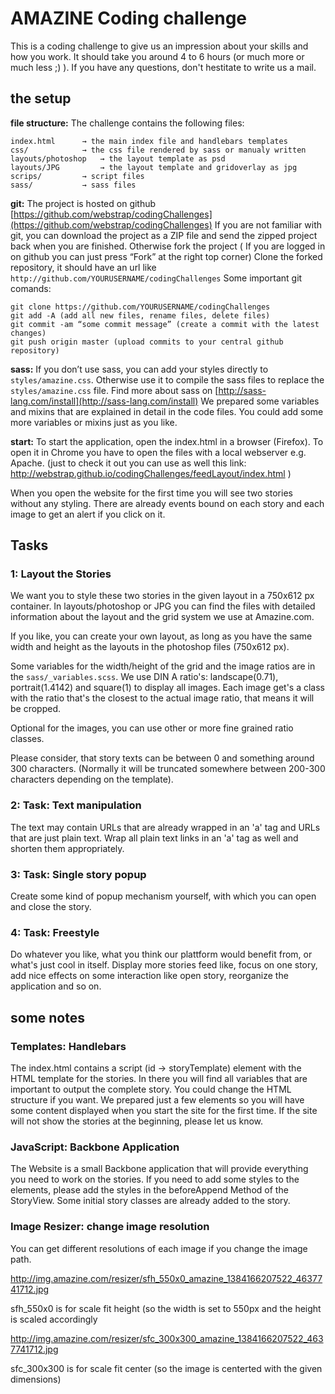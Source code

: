 AMAZINE Coding challenge
========================

This is a coding challenge to give us an impression about your skills and how you work. It should take you around 4 to 6 hours (or much more or much less ;) ). If you have any questions, don't hestitate to write us a mail.

## the setup
**file structure:** The challenge contains the following files:

    index.html      → the main index file and handlebars templates
    css/            → the css file rendered by sass or manualy written
    layouts/photoshop   → the layout template as psd
    layouts/JPG         → the layout template and gridoverlay as jpg
    scrips/         → script files 
    sass/           → sass files

**git:** The project is hosted on github [https://github.com/webstrap/codingChallenges](https://github.com/webstrap/codingChallenges) 
If you are not familiar with git, you can download the project as a ZIP file and send the zipped project back when you are finished. Otherwise fork the project ( If you are logged in on github you can just press “Fork” at the right top corner)
Clone the forked repository, it should have an url like `http://github.com/YOURUSERNAME/codingChallenges`
Some important git comands:

    git clone https://github.com/YOURUSERNAME/codingChallenges
    git add -A (add all new files, rename files, delete files)
    git commit -am “some commit message” (create a commit with the latest changes)
    git push origin master (upload commits to your central github repository)

**sass:** If you don’t use sass, you can add your styles directly to `styles/amazine.css`. Otherwise use it to compile the sass files to replace the `styles/amazine.css` file. 
Find more about sass on [http://sass-lang.com/install](http://sass-lang.com/install)
We prepared some variables and mixins that are explained in detail in the code files. You could add some more variables or mixins just as you like.

**start:** To start the application, open the index.html in a browser (Firefox). To open it in Chrome you have to open the files with a local webserver e.g. Apache. (just to check it out you can use as well this link: http://webstrap.github.io/codingChallenges/feedLayout/index.html )

When you open the website for the first time you will see two stories without any styling. There are already events bound on each story and each image to get an alert if you click on it.

## Tasks

### 1: Layout the Stories

We want you to style these two stories in the given layout in a 750x612 px container. 
In layouts/photoshop or JPG you can find the files with detailed information about the layout and the grid system we use at Amazine.com. 

If you like, you can create your own layout, as long as you have the same width and height as the layouts in the photoshop files (750x612 px).


Some variables for the width/height of the grid and the image ratios are in the `sass/_variables.scss`.
We use DIN A ratio's: landscape(0.71), portrait(1.4142) and square(1) to display all images. 
Each image get's a class with the ratio that's the closest to the actual image ratio, that means it will be cropped.

Optional for the images, you can use other or more fine grained ratio classes. 

Please consider, that story texts can be between 0 and something around 300 characters.
(Normally it will be truncated somewhere between 200-300 characters depending on the template).

### 2: Task: Text manipulation

The text may contain URLs that are already wrapped in an 'a' tag and URLs that are just plain text. Wrap all plain text links in an 'a' tag as well and shorten them appropriately.

### 3: Task: Single story popup

Create some kind of popup mechanism yourself, with which you can open and close the story.

### 4: Task: Freestyle
Do whatever you like, what you think our plattform would benefit from, or what's just cool in itself. Display more stories feed like, focus on one story, add nice effects on some interaction like open story, reorganize the application and so on.


## some notes

### Templates: Handlebars
The index.html contains a script (id → storyTemplate) element with the HTML template for the stories. In there you will find all variables that are important to output the complete story. You could change the HTML structure if you want. We prepared just a few elements so you will have some content displayed when you start the site for the first time. If the site will not show the stories at the beginning, please let us know. 

### JavaScript: Backbone Application
The Website is a small Backbone application that will provide everything you need to work on the stories. If you need to add some styles to the elements, please add the styles in the beforeAppend Method of the StoryView. Some initial story classes are already added to the story.

### Image Resizer: change image resolution

You can get different resolutions of each image if you change the image path. 

http://img.amazine.com/resizer/sfh_550x0_amazine_1384166207522_4637741712.jpg

sfh_550x0 is for scale fit height (so the width is set to 550px and the height is scaled accordingly

http://img.amazine.com/resizer/sfc_300x300_amazine_1384166207522_4637741712.jpg

sfc_300x300 is for scale fit center (so the image is centerted with the given dimensions)
